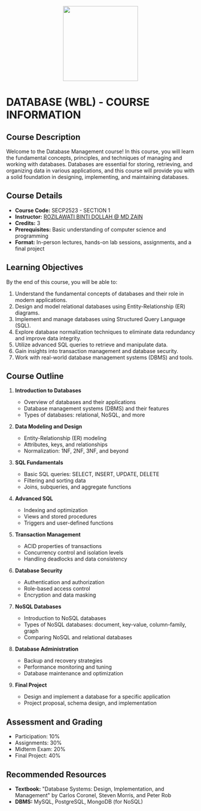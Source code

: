 <p align="center">
<img
src="https://github.com/rozilawati/Database-WBL-/blob/main/rozilawati1%20(1).jpg" height="200"/>
</p>



# DATABASE (WBL) - COURSE INFORMATION

## Course Description
Welcome to the Database Management course! In this course, you will learn the fundamental concepts, principles, and techniques of managing and working with databases. Databases are essential for storing, retrieving, and organizing data in various applications, and this course will provide you with a solid foundation in designing, implementing, and maintaining databases.


## Course Details

- **Course Code:** SECP2523 - SECTION 1
- **Instructor:** [ROZILAWATI BINTI DOLLAH @ MD ZAIN](mailto:rozilawati@utm.my)
- **Credits:** 3
- **Prerequisites:** Basic understanding of computer science and programming
- **Format:** In-person lectures, hands-on lab sessions, assignments, and a final project

  

## Learning Objectives

By the end of this course, you will be able to:

1. Understand the fundamental concepts of databases and their role in modern applications.
2. Design and model relational databases using Entity-Relationship (ER) diagrams.
3. Implement and manage databases using Structured Query Language (SQL).
4. Explore database normalization techniques to eliminate data redundancy and improve data integrity.
5. Utilize advanced SQL queries to retrieve and manipulate data.
6. Gain insights into transaction management and database security.
7. Work with real-world database management systems (DBMS) and tools.


## Course Outline

1. **Introduction to Databases**
   - Overview of databases and their applications
   - Database management systems (DBMS) and their features
   - Types of databases: relational, NoSQL, and more

2. **Data Modeling and Design**
   - Entity-Relationship (ER) modeling
   - Attributes, keys, and relationships
   - Normalization: 1NF, 2NF, 3NF, and beyond

3. **SQL Fundamentals**
   - Basic SQL queries: SELECT, INSERT, UPDATE, DELETE
   - Filtering and sorting data
   - Joins, subqueries, and aggregate functions

4. **Advanced SQL**
   - Indexing and optimization
   - Views and stored procedures
   - Triggers and user-defined functions

5. **Transaction Management**
   - ACID properties of transactions
   - Concurrency control and isolation levels
   - Handling deadlocks and data consistency

6. **Database Security**
   - Authentication and authorization
   - Role-based access control
   - Encryption and data masking

7. **NoSQL Databases**
   - Introduction to NoSQL databases
   - Types of NoSQL databases: document, key-value, column-family, graph
   - Comparing NoSQL and relational databases

8. **Database Administration**
   - Backup and recovery strategies
   - Performance monitoring and tuning
   - Database maintenance and optimization

9. **Final Project**
   - Design and implement a database for a specific application
   - Project proposal, schema design, and implementation

## Assessment and Grading

- Participation: 10%
- Assignments: 30%
- Midterm Exam: 20%
- Final Project: 40%

## Recommended Resources

- **Textbook:** "Database Systems: Design, Implementation, and Management" by Carlos Coronel, Steven Morris, and Peter Rob
- **DBMS:** MySQL, PostgreSQL, MongoDB (for NoSQL)
